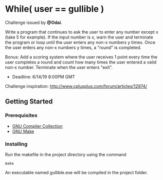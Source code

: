 # While( user == gullible )

Challenge issued by **@Odai**.

Write a program that continues to ask the user to enter any number except x (take 5 for example). If the input number is x, warn the user and terminate the program or loop until the user enters any non-x numbers y times. Once the user enters any non-x numbers y times, a "round" is completed.

Bonus: Add a scoring system where the user receives 1 point every time the user completes a round and count how many times the user entered a valid non-x number. Terminate when the user enters "exit".

- Deadline: 6/14/19 8:00PM GMT

Challenge inspiration: http://www.cplusplus.com/forum/articles/12974/

## Getting Started

### Prerequisites

* [GNU Compiler Collection](https://gcc.gnu.org/)
* [GNU Make](https://www.gnu.org/software/make/)

### Installing

Run the makefile in the project directory using the command

```
make
```

An executable named gullible.exe will be compiled in the project folder.